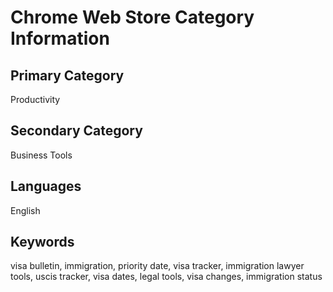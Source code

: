 # Chrome Web Store Category Information

## Primary Category
Productivity

## Secondary Category
Business Tools

## Languages
English

## Keywords
visa bulletin, immigration, priority date, visa tracker, immigration lawyer tools, uscis tracker, visa dates, legal tools, visa changes, immigration status
